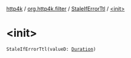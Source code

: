 [http4k](../../index.md) / [org.http4k.filter](../index.md) / [StaleIfErrorTtl](index.md) / [&lt;init&gt;](./-init-.md)

# &lt;init&gt;

`StaleIfErrorTtl(valueD: `[`Duration`](https://docs.oracle.com/javase/9/docs/api/java/time/Duration.html)`)`